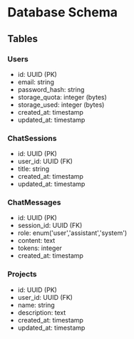 # Database Schema

## Tables

### Users
- id: UUID (PK)
- email: string
- password_hash: string
- storage_quota: integer (bytes)
- storage_used: integer (bytes)
- created_at: timestamp
- updated_at: timestamp

### ChatSessions
- id: UUID (PK)
- user_id: UUID (FK)
- title: string
- created_at: timestamp
- updated_at: timestamp

### ChatMessages
- id: UUID (PK)
- session_id: UUID (FK)
- role: enum('user','assistant','system')
- content: text
- tokens: integer
- created_at: timestamp

### Projects
- id: UUID (PK)
- user_id: UUID (FK)
- name: string
- description: text
- created_at: timestamp
- updated_at: timestamp